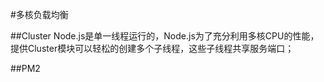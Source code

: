 #多核负载均衡


##Cluster
Node.js是单一线程运行的，Node.js为了充分利用多核CPU的性能，提供Cluster模块可以轻松的创建多个子线程，这些子线程共享服务端口；


##PM2